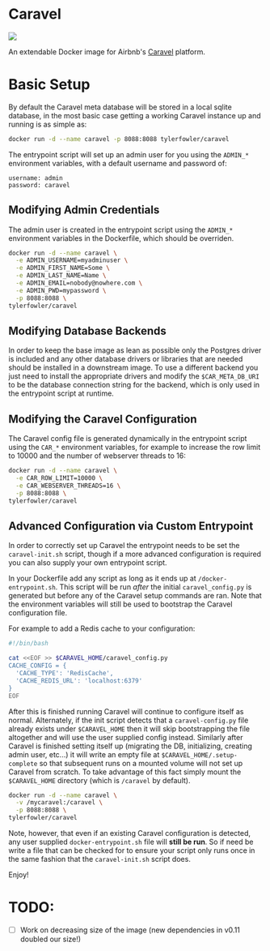 Caravel
===============

[![](https://images.microbadger.com/badges/image/tylerfowler/caravel.svg)](https://microbadger.com/images/tylerfowler/caravel "Get your own image badge on microbadger.com")

An extendable Docker image for Airbnb's [Caravel](airbnb.io/caravel) platform.

# Basic Setup

By default the Caravel meta database will be stored in a local sqlite database, in the most basic case getting a working Caravel instance up and running is as simple as:

```bash
docker run -d --name caravel -p 8088:8088 tylerfowler/caravel
```

The entrypoint script will set up an admin user for you using the `ADMIN_*` environment variables, with a default username and password of:

```
username: admin
password: caravel
```

## Modifying Admin Credentials

The admin user is created in the entrypoint script using the `ADMIN_*` environment variables in the Dockerfile, which should be overriden.

```bash
docker run -d --name caravel \
  -e ADMIN_USERNAME=myadminuser \
  -e ADMIN_FIRST_NAME=Some \
  -e ADMIN_LAST_NAME=Name \
  -e ADMIN_EMAIL=nobody@nowhere.com \
  -e ADMIN_PWD=mypassword \
  -p 8088:8088 \
tylerfowler/caravel
```

## Modifying Database Backends

In order to keep the base image as lean as possible only the Postgres driver is included and any other database drivers or libraries that are needed should be installed in a downstream image. To use a different backend you just need to install the appropriate drivers and modify the `$CAR_META_DB_URI` to be the database connection string for the backend, which is only used in the entrypoint script at runtime.

## Modifying the Caravel Configuration

The Caravel config file is generated dynamically in the entrypoint script using the `CAR_*` environment variables, for example to increase the row limit to 10000 and the number of webserver threads to 16:

```bash
docker run -d --name caravel \
  -e CAR_ROW_LIMIT=10000 \
  -e CAR_WEBSERVER_THREADS=16 \
  -p 8088:8088 \
tylerfowler/caravel
```

## Advanced Configuration via Custom Entrypoint

In order to correctly set up Caravel the entrypoint needs to be set the `caravel-init.sh` script, though if a more advanced configuration is required you can also supply your own entrypoint script.

In your Dockerfile add any script as long as it ends up at `/docker-entrypoint.sh`. This script will be run *after* the initial `caravel_config.py` is generated but before any of the Caravel setup commands are ran. Note that the environment variables will still be used to bootstrap the Caravel configuration file.

For example to add a Redis cache to your configuration:
```bash
#!/bin/bash

cat <<EOF >> $CARAVEL_HOME/caravel_config.py
CACHE_CONFIG = {
  'CACHE_TYPE': 'RedisCache',
  'CACHE_REDIS_URL': 'localhost:6379'
}
EOF
```

After this is finished running Caravel will continue to configure itself as normal. Alternately, if the init script detects that a `caravel-config.py` file already exists under `$CARAVEL_HOME` then it will skip bootstrapping the file altogether and will use the user supplied config instead. Similarly after Caravel is finished setting itself up (migrating the DB, initializing, creating admin user, etc...) it will write an empty file at `$CARAVEL_HOME/.setup-complete` so that subsequent runs on a mounted volume will not set up Caravel from scratch. To take advantage of this fact simply mount the `$CARAVEL_HOME` directory (which is `/caravel` by default).

```bash
docker run -d --name caravel \
  -v /mycaravel:/caravel \
  -p 8088:8088 \
tylerfowler/caravel
```

Note, however, that even if an existing Caravel configuration is detected, any user supplied `docker-entrypoint.sh` file will **still be run**. So if need be write a file that can be checked for to ensure your script only runs once in the same fashion that the `caravel-init.sh` script does.

Enjoy!


# TODO:
- [ ] Work on decreasing size of the image (new dependencies in v0.11 doubled our size!)
